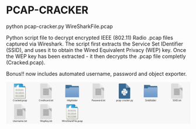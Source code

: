 # PCAP-CRACKER

python pcap-cracker.py WireSharkFile.pcap


Python script file to decrypt encrypted IEEE (802.11) Radio .pcap files captured via Wireshark.
The script first extracts the Service Set IDentifier (SSID), and uses it to obtain the Wired Equivalent Privacy (WEP) key.
Once the WEP key has been extracted - it then decrypts the .pcap file completly (Cracked.pcap).

Bonus!! now includes automated username, password and object exporter.

![Screenshot](Image.png)


